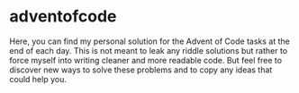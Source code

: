 # adventofcode
Here, you can find my personal solution for the Advent of Code tasks at the end of each day.
This is not meant to leak any riddle solutions but rather to force myself into writing cleaner and more readable code. 
But feel free to discover new ways to solve these problems and to copy any ideas that could help you.
